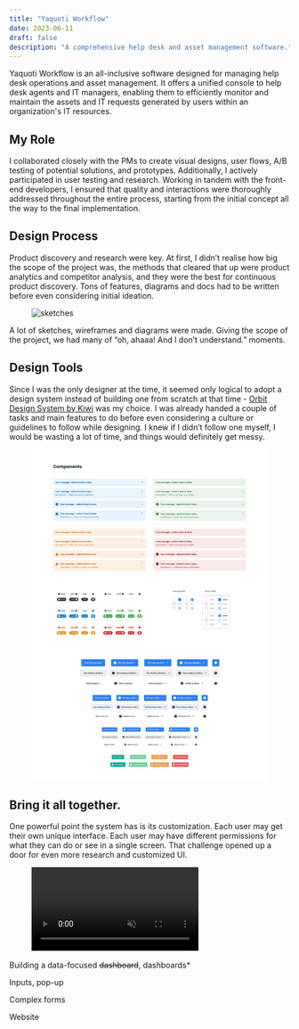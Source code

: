 ```yaml
---
title: "Yaquoti Workflow"
date: 2023-06-11
draft: false
description: "A comprehensive help desk and asset management software."
---
```


Yaquoti Workflow is an all-inclusive software designed for managing help desk operations and asset management. It offers a unified console to help desk agents and IT managers, enabling them to efficiently monitor and maintain the assets and IT requests generated by users within an organization's IT resources.

## My Role 
I collaborated closely with the PMs to create visual designs, user flows, A/B testing of potential solutions, and prototypes. Additionally, I actively participated in user testing and research. Working in tandem with the front-end developers, I ensured that quality and interactions were thoroughly addressed throughout the entire process, starting from the initial concept all the way to the final implementation.

## Design Process
Product discovery and research were key. At first, I didn’t realise how big the scope of the project was, the methods that cleared that up were product analytics and competitor analysis, and they were the best for continuous product discovery. Tons of features, diagrams and docs had to be written before even considering initial ideation. 

<figure class="img-wrapper">
    <img src="sketches.png" alt="sketches" class="max-w-[1300px] w-[90vw]"/>
</figure>

A lot of sketches, wireframes and diagrams were made. Giving the scope of the project, we had many of “oh, ahaaa! And I don’t understand.” moments.

## Design Tools
Since I was the only designer at the time, it seemed only logical to adopt a design system instead of building one from scratch at that time - [Orbit Design System by Kiwi](https://www.figma.com/community/file/832549862383280158/%5BOrbit-Design-System%5D-Desktop-Web-Components) was my choice. I was already handed a couple of tasks and main features to do before even considering a culture or guidelines to follow while designing. I knew if I didn’t follow one myself, I would be wasting a lot of time, and things would definitely get messy. 

<figure class="img-wrapper">
    <img src="kiwi_design_system.png" alt="a photo of some of Kiwi's components" class="max-w-[1300px] w-[90vw]"/>
</figure>

## Bring it all together.

One powerful point the system has is its customization. Each user may get their own unique interface. Each user may have different permissions for what they can do or see in a single screen. That challenge opened up a door for even more research and customized UI. 

<figure class="img-wrapper">
    <video playsinline="" autobuffer="" autoplay="" muted="" loop="" poster="">
    <source src="Form_builder.mp4" type="video/mp4">
    </video>
</figure>

Building a data-focused ~~dashboard~~, dashboards*


Inputs, pop-up

Complex forms 


Website 
